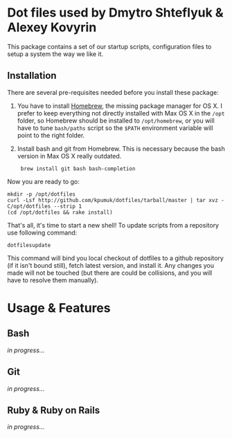 Dot files used by Dmytro Shteflyuk & Alexey Kovyrin
===================================================

This package contains a set of our startup scripts, configuration
files to setup a system the way we like it.

Installation
------------

There are several pre-requisites needed before you install these
package:

1. You have to install [Homebrew](http://github.com/mxcl/homebrew),
   the missing package manager for OS X. I prefer to keep everything
   not directly installed with Max OS X in the `/opt` folder, so
   Homebrew should be installed to `/opt/homebrew`, or you will have
   to tune `bash/paths` script so the `$PATH` environment variable will
   point to the right folder.
2. Install bash and git from Homebrew. This is necessary because
   the bash version in Max OS X really outdated.

        brew install git bash bash-completion

Now you are ready to go:

    mkdir -p /opt/dotfiles
    curl -Lsf http://github.com/kpumuk/dotfiles/tarball/master | tar xvz -C/opt/dotfiles --strip 1
    (cd /opt/dotfiles && rake install)

That's all, it's time to start a new shell! To update scripts from
a repository use following command:

    dotfilesupdate

This command will bind you local checkout of dotfiles to a github
repository (if it isn't bound still), fetch latest version, and install
it. Any changes you made will not be touched (but there are could be
collisions, and you will have to resolve them manually).

Usage & Features
================

Bash
----

_in progress..._

Git
---

_in progress..._

Ruby & Ruby on Rails
--------------------

_in progress..._
